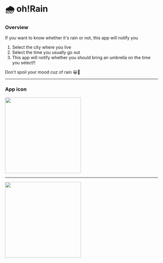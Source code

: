 # 🌧 oh!Rain
### Overview
If you want to know whether it's rain or not, this app will notify you

1. Select the city where you live
2. Select the time you usually go out
3. This app will notify whether you should bring an umbrella on the time you select!!

Don't spoil your mood cuz of rain 😀🌂

___
 ### App icon
<img src="https://user-images.githubusercontent.com/77201628/186175912-882d63c6-773a-4f15-a4ff-a388bf9e8fd3.png" width="250">

___ 

<img src="https://user-images.githubusercontent.com/77201628/186186294-c99136cd-c288-46ad-a434-c5817623f446.gif" width="250">


